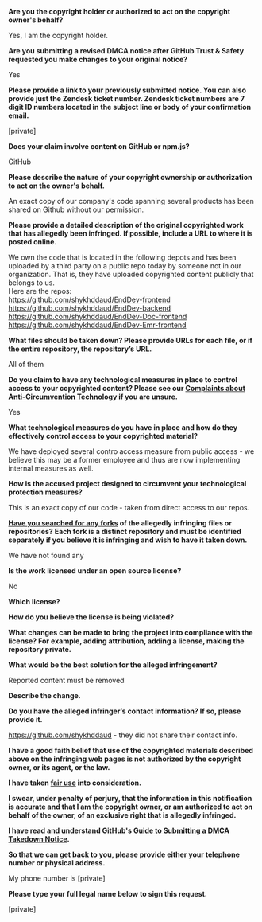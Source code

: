 **Are you the copyright holder or authorized to act on the copyright owner's behalf?**

Yes, I am the copyright holder.

**Are you submitting a revised DMCA notice after GitHub Trust & Safety requested you make changes to your original notice?**

Yes

**Please provide a link to your previously submitted notice. You can also provide just the Zendesk ticket number. Zendesk ticket numbers are 7 digit ID numbers located in the subject line or body of your confirmation email.**

[private]

**Does your claim involve content on GitHub or npm.js?**

GitHub

**Please describe the nature of your copyright ownership or authorization to act on the owner's behalf.**

An exact copy of our company's code spanning several products has been shared on Github without our permission.

**Please provide a detailed description of the original copyrighted work that has allegedly been infringed. If possible, include a URL to where it is posted online.**

We own the code that is located in the following depots and has been uploaded by a third party on a public repo today by someone not in our organization. That is, they have uploaded copyrighted content publicly that belongs to us.  
Here are the repos:  
https://github.com/shykhddaud/EndDev-frontend  
https://github.com/shykhddaud/EndDev-backend  
https://github.com/shykhddaud/EndDev-Doc-frontend  
https://github.com/shykhddaud/EndDev-Emr-frontend

**What files should be taken down? Please provide URLs for each file, or if the entire repository, the repository’s URL.**

All of them

**Do you claim to have any technological measures in place to control access to your copyrighted content? Please see our <a href="https://docs.github.com/articles/guide-to-submitting-a-dmca-takedown-notice#complaints-about-anti-circumvention-technology">Complaints about Anti-Circumvention Technology</a> if you are unsure.**

Yes

**What technological measures do you have in place and how do they effectively control access to your copyrighted material?**

We have deployed several contro access measure from public access - we believe this may be a former employee and thus are now implementing internal measures as well.

**How is the accused project designed to circumvent your technological protection measures?**

This is an exact copy of our code - taken from direct access to our repos.

**<a href="https://docs.github.com/articles/dmca-takedown-policy#b-what-about-forks-or-whats-a-fork">Have you searched for any forks</a> of the allegedly infringing files or repositories? Each fork is a distinct repository and must be identified separately if you believe it is infringing and wish to have it taken down.**

We have not found any

**Is the work licensed under an open source license?**

No

**Which license?**

**How do you believe the license is being violated?**

**What changes can be made to bring the project into compliance with the license? For example, adding attribution, adding a license, making the repository private.**

**What would be the best solution for the alleged infringement?**

Reported content must be removed

**Describe the change.**

**Do you have the alleged infringer’s contact information? If so, please provide it.**

https://github.com/shykhddaud - they did not share their contact info.

**I have a good faith belief that use of the copyrighted materials described above on the infringing web pages is not authorized by the copyright owner, or its agent, or the law.**

**I have taken <a href="https://www.lumendatabase.org/topics/22">fair use</a> into consideration.**

**I swear, under penalty of perjury, that the information in this notification is accurate and that I am the copyright owner, or am authorized to act on behalf of the owner, of an exclusive right that is allegedly infringed.**

**I have read and understand GitHub's <a href="https://docs.github.com/articles/guide-to-submitting-a-dmca-takedown-notice/">Guide to Submitting a DMCA Takedown Notice</a>.**

**So that we can get back to you, please provide either your telephone number or physical address.**

My phone number is [private]

**Please type your full legal name below to sign this request.**

[private]
